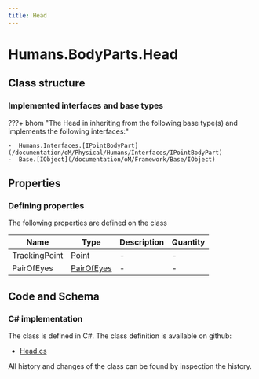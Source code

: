 ```yaml
---
title: Head
---
```


# Humans.BodyParts.Head



## Class structure

### Implemented interfaces and base types

???+ bhom "The Head in inheriting from the following base type(s) and implements the following interfaces:"

    -  Humans.Interfaces.[IPointBodyPart](/documentation/oM/Physical/Humans/Interfaces/IPointBodyPart)
    -  Base.[IObject](/documentation/oM/Framework/Base/IObject)


## Properties



### Defining properties

The following properties are defined on the class

| Name             | Type             | Description      | Quantity         |
|------------------|------------------|------------------|------------------|
| TrackingPoint | [Point](/documentation/oM/Dimensional/Geometry/Point) | - | - |
| PairOfEyes | [PairOfEyes](/documentation/oM/Physical/Humans/BodyParts/PairOfEyes) | - | - |


## Code and Schema

### C# implementation

The class is defined in C#. The class definition is available on github:

- [Head.cs](https://github.com/BHoM/BHoM/blob/develop/Humans_oM/BodyParts\Head.cs)

All history and changes of the class can be found by inspection the history.
